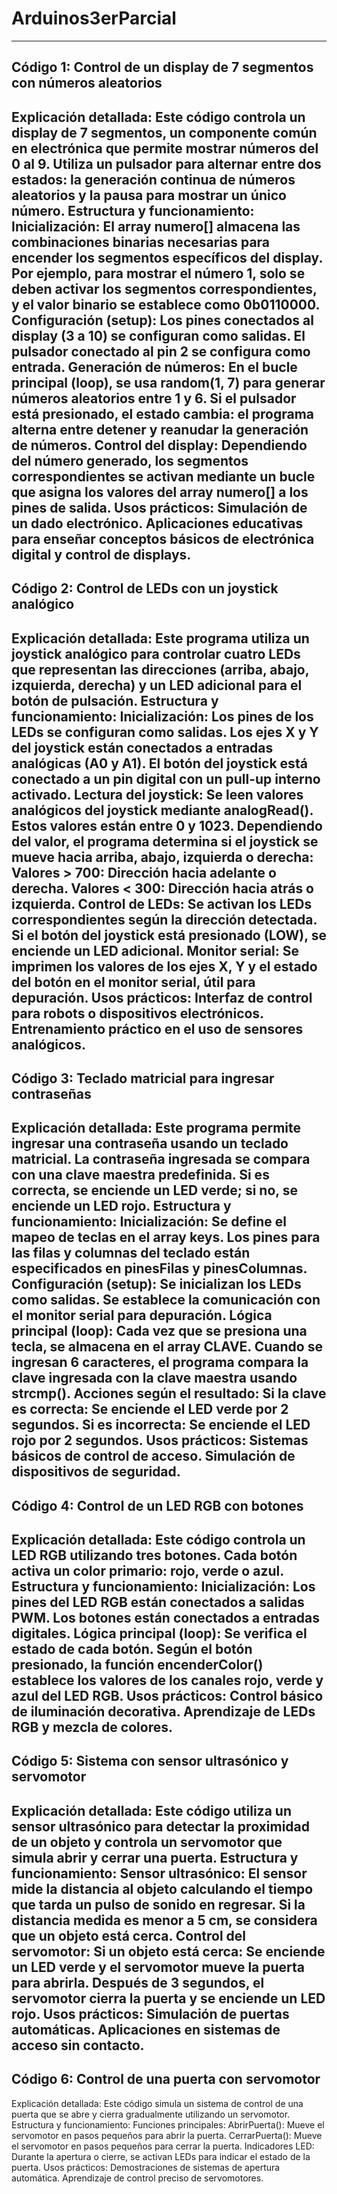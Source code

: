 # Arduinos3erParcial
---
Código 1: Control de un display de 7 segmentos con números aleatorios
----
Explicación detallada:
Este código controla un display de 7 segmentos, un componente común en electrónica que permite mostrar números del 0 al 9. Utiliza un pulsador para alternar entre dos estados: la generación continua de números aleatorios y la pausa para mostrar un único número.
Estructura y funcionamiento:
Inicialización:
El array numero[] almacena las combinaciones binarias necesarias para encender los segmentos específicos del display. Por ejemplo, para mostrar el número 1, solo se deben activar los segmentos correspondientes, y el valor binario se establece como 0b0110000.
Configuración (setup):
Los pines conectados al display (3 a 10) se configuran como salidas.
El pulsador conectado al pin 2 se configura como entrada.
Generación de números:
En el bucle principal (loop), se usa random(1, 7) para generar números aleatorios entre 1 y 6.
Si el pulsador está presionado, el estado cambia: el programa alterna entre detener y reanudar la generación de números.
Control del display:
Dependiendo del número generado, los segmentos correspondientes se activan mediante un bucle que asigna los valores del array numero[] a los pines de salida.
Usos prácticos:
Simulación de un dado electrónico.
Aplicaciones educativas para enseñar conceptos básicos de electrónica digital y control de displays.
---
Código 2: Control de LEDs con un joystick analógico
-
Explicación detallada:
Este programa utiliza un joystick analógico para controlar cuatro LEDs que representan las direcciones (arriba, abajo, izquierda, derecha) y un LED adicional para el botón de pulsación.
Estructura y funcionamiento:
Inicialización:
Los pines de los LEDs se configuran como salidas.
Los ejes X y Y del joystick están conectados a entradas analógicas (A0 y A1).
El botón del joystick está conectado a un pin digital con un pull-up interno activado.
Lectura del joystick:
Se leen valores analógicos del joystick mediante analogRead(). Estos valores están entre 0 y 1023.
Dependiendo del valor, el programa determina si el joystick se mueve hacia arriba, abajo, izquierda o derecha:
Valores > 700: Dirección hacia adelante o derecha.
Valores < 300: Dirección hacia atrás o izquierda.
Control de LEDs:
Se activan los LEDs correspondientes según la dirección detectada.
Si el botón del joystick está presionado (LOW), se enciende un LED adicional.
Monitor serial:
Se imprimen los valores de los ejes X, Y y el estado del botón en el monitor serial, útil para depuración.
Usos prácticos:
Interfaz de control para robots o dispositivos electrónicos.
Entrenamiento práctico en el uso de sensores analógicos.
--
Código 3: Teclado matricial para ingresar contraseñas
-
Explicación detallada:
Este programa permite ingresar una contraseña usando un teclado matricial. La contraseña ingresada se compara con una clave maestra predefinida. Si es correcta, se enciende un LED verde; si no, se enciende un LED rojo.
Estructura y funcionamiento:
Inicialización:
Se define el mapeo de teclas en el array keys.
Los pines para las filas y columnas del teclado están especificados en pinesFilas y pinesColumnas.
Configuración (setup):
Se inicializan los LEDs como salidas.
Se establece la comunicación con el monitor serial para depuración.
Lógica principal (loop):
Cada vez que se presiona una tecla, se almacena en el array CLAVE.
Cuando se ingresan 6 caracteres, el programa compara la clave ingresada con la clave maestra usando strcmp().
Acciones según el resultado:
Si la clave es correcta:
Se enciende el LED verde por 2 segundos.
Si es incorrecta:
Se enciende el LED rojo por 2 segundos.
Usos prácticos:
Sistemas básicos de control de acceso.
Simulación de dispositivos de seguridad.
--
Código 4: Control de un LED RGB con botones
--
Explicación detallada:
Este código controla un LED RGB utilizando tres botones. Cada botón activa un color primario: rojo, verde o azul.
Estructura y funcionamiento:
Inicialización:
Los pines del LED RGB están conectados a salidas PWM.
Los botones están conectados a entradas digitales.
Lógica principal (loop):
Se verifica el estado de cada botón.
Según el botón presionado, la función encenderColor() establece los valores de los canales rojo, verde y azul del LED RGB.
Usos prácticos:
Control básico de iluminación decorativa.
Aprendizaje de LEDs RGB y mezcla de colores.
--
Código 5: Sistema con sensor ultrasónico y servomotor
--
Explicación detallada:
Este código utiliza un sensor ultrasónico para detectar la proximidad de un objeto y controla un servomotor que simula abrir y cerrar una puerta.
Estructura y funcionamiento:
Sensor ultrasónico:
El sensor mide la distancia al objeto calculando el tiempo que tarda un pulso de sonido en regresar.
Si la distancia medida es menor a 5 cm, se considera que un objeto está cerca.
Control del servomotor:
Si un objeto está cerca:
Se enciende un LED verde y el servomotor mueve la puerta para abrirla.
Después de 3 segundos, el servomotor cierra la puerta y se enciende un LED rojo.
Usos prácticos:
Simulación de puertas automáticas.
Aplicaciones en sistemas de acceso sin contacto.
--
Código 6: Control de una puerta con servomotor
--
Explicación detallada:
Este código simula un sistema de control de una puerta que se abre y cierra gradualmente utilizando un servomotor.
Estructura y funcionamiento:
Funciones principales:
AbrirPuerta(): Mueve el servomotor en pasos pequeños para abrir la puerta.
CerrarPuerta(): Mueve el servomotor en pasos pequeños para cerrar la puerta.
Indicadores LED:
Durante la apertura o cierre, se activan LEDs para indicar el estado de la puerta.
Usos prácticos:
Demostraciones de sistemas de apertura automática.
Aprendizaje de control preciso de servomotores.
